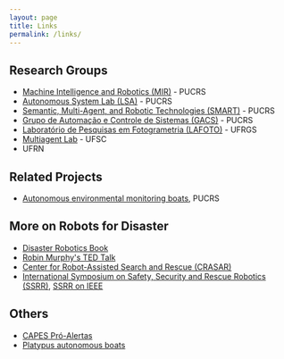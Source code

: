 ```yaml
---
layout: page
title: Links
permalink: /links/
---
```


## Research Groups


 - [Machine Intelligence and Robotics (MIR)](https://mir-pucrs.github.io/) - PUCRS
 - [Autonomous System Lab (LSA)](https://lsa-pucrs.github.io/) - PUCRS
 - [Semantic, Multi-Agent, and Robotic Technologies (SMART)](https://smart-pucrs.github.io/) - PUCRS
 - [Grupo de Automação e Controle de Sistemas (GACS)](http://www.feng.pucrs.br/~gacs/) - PUCRS
 - [Laboratório de Pesquisas em Fotogrametria (LAFOTO)](https://www.ufrgs.br/lafoto/) - UFRGS
 - [Multiagent Lab](http://www.ufsc.br) - UFSC
 - UFRN


## Related Projects 
 
- [Autonomous environmental monitoring boats](https://lsa-pucrs.github.io/projects/pve-boats), PUCRS

## More on Robots for Disaster

- [Disaster Robotics Book](https://mitpress.mit.edu/books/disaster-robotics)
- [Robin Murphy's TED Talk](https://www.ted.com/talks/robin_murphy_these_robots_come_to_the_rescue_after_a_disaster)
- [Center for Robot-Assisted Search and Rescue (CRASAR)](http://crasar.org/)
- [International Symposium on Safety, Security and Rescue Robotics (SSRR)](http://ssrrobotics.org/), [SSRR on IEEE](http://ieeexplore.ieee.org/xpl/conhome.jsp?reload=true&punumber=1001327)
 
## Others

- [CAPES Pró-Alertas](http://www.capes.gov.br/bolsas/programas-especiais/pro-alertas)
- [Platypus autonomous boats](http://senseplatypus.com/)
